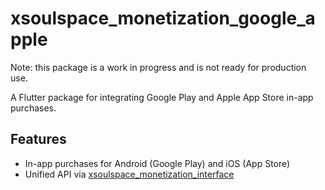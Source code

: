 # xsoulspace_monetization_google_apple

Note: this package is a work in progress and is not ready for production use.

A Flutter package for integrating Google Play and Apple App Store in-app purchases.

## Features

- In-app purchases for Android (Google Play) and iOS (App Store)
- Unified API via [xsoulspace_monetization_interface](https://pub.dev/packages/xsoulspace_monetization_interface)
